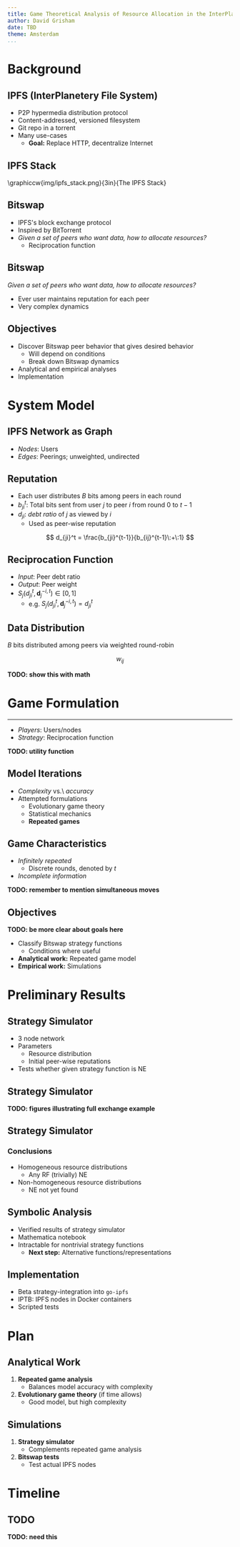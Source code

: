```yaml
---
title: Game Theoretical Analysis of Resource Allocation in the InterPlanetary File System
author: David Grisham
date: TBD
theme: Amsterdam
...
```


Background
==========

IPFS (InterPlanetery File System)
---------------------------------

-   P2P hypermedia distribution protocol
-   Content-addressed, versioned filesystem
-   Git repo in a torrent
-   Many use-cases
    -   **Goal:** Replace HTTP, decentralize Internet

IPFS Stack
----------

\graphiccw{img/ipfs_stack.png}{3in}{The IPFS Stack}

Bitswap
-------

-   IPFS's block exchange protocol
-   Inspired by BitTorrent
-   *Given a set of peers who want data, how to allocate resources?*
    -   Reciprocation function

Bitswap
-------

*Given a set of peers who want data, how to allocate resources?*

-   Ever user maintains reputation for each peer
-   Very complex dynamics

Objectives
----------

-   Discover Bitswap peer behavior that gives desired behavior
    -   Will depend on conditions
    -   Break down Bitswap dynamics
-   Analytical and empirical analyses
-   Implementation

System Model
============

IPFS Network as Graph
---------------------

-   *Nodes*: Users
-   *Edges*: Peerings; unweighted, undirected

Reputation
----------

-   Each user distributes $B$ bits among peers in each round
-   $b_{ji}^t$: Total bits sent from user $j$ to peer $i$ from round $0$ to
    $t-1$
-   $d_{ji}$: *debt ratio* of $j$ as viewed by $i$
    -   Used as peer-wise reputation

$$
d_{ji}^t = \frac{b_{ji}^{t-1}}{b_{ij}^{t-1}\:+\:1}
$$

Reciprocation Function
----------------------

-   *Input*: Peer debt ratio
-   *Output*: Peer weight
-   $S_j(d_{ji}^t, \mathbf{d}_j^{-i,t}) \in [0, 1]$
    -   e.g. $S_j(d_{ji}^t, \mathbf{d}_j^{-i,t}) = d_{ji}^t$

Data Distribution
-----------------

$B$ bits distributed among peers via weighted round-robin

$$
w_{ij}
$$

**TODO: show this with math**

Game Formulation
================


---

-   *Players*: Users/nodes
-   *Strategy*: Reciprocation function

**TODO: utility function**

Model Iterations
----------------

-   *Complexity* vs.\ *accuracy*
-   Attempted formulations
    -   Evolutionary game theory
    -   Statistical mechanics
    -   **Repeated games**

Game Characteristics
--------------------

-   *Infinitely repeated*
    -   Discrete rounds, denoted by $t$
-   *Incomplete information*

**TODO: remember to mention simultaneous moves**

Objectives
----------

**TODO: be more clear about goals here**

-   Classify Bitswap strategy functions
    -   Conditions where useful
-   **Analytical work:** Repeated game model
-   **Empirical work:** Simulations

Preliminary Results
===================

Strategy Simulator
------------------

-   3 node network
-   Parameters
    -   Resource distribution
    -   Initial peer-wise reputations
-   Tests whether given strategy function is NE

Strategy Simulator
------------------

**TODO: figures illustrating full exchange example**

Strategy Simulator
------------------

### Conclusions

-   Homogeneous resource distributions
    -   Any RF (trivially) NE
-   Non-homogeneous resource distributions
    -   NE not yet found

Symbolic Analysis
-----------------

-   Verified results of strategy simulator
-   Mathematica notebook
-   Intractable for nontrivial strategy functions
    -   **Next step:** Alternative functions/representations

Implementation
--------------

-   Beta strategy-integration into `go-ipfs`
-   IPTB: IPFS nodes in Docker containers
-   Scripted tests

Plan
====

Analytical Work
---------------

1.  **Repeated game analysis**
    -   Balances model accuracy with complexity
2.  **Evolutionary game theory** (if time allows)
    -   Good model, but high complexity

Simulations
-----------

1.  **Strategy simulator**
    -   Complements repeated game analysis
2.  **Bitswap tests**
    -   Test actual IPFS nodes

Timeline
========

TODO
----

**TODO: need this**
